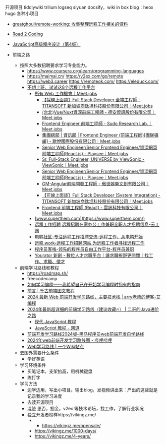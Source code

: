 开源项目
	tiddlywiki
	trilium
	logseq
	siyuan
	docsify，wiki in box
	blog：heox hugo 
	各种小项目


* [greatghoul/remote-working: 收集整理远程工作相关的资料](https://github.com/greatghoul/remote-working)

- [Road 2 Coding](https://www.r2coding.com/#/README) 
- [JavaScript高级程序设计（第4版）](assets/JavaScript高级程序设计（第4版）.pdf)

- 前端之路
	- 按照大多数招聘要求学习专业能力。
		- https://www.coursera.org/learn/programming-languages
		- https://maimai.cn/
			https://v2ex.com/go/remote
			https://web3.career
			https://remoteok.com/
			https://eleduck.com/
		- [不想上班，试试这8个远程工作平台](https://mp.weixin.qq.com/s/vK6iGVdF23Pss22bB5NzWQ)
			- [所有 Web 工作機會｜Meet.jobs](https://meet.jobs/zh-TW/jobs?page=3&order=update&q=Web&job_functions=%E7%B6%B2%E7%AB%99%E5%B7%A5%E7%A8%8B%E5%B8%AB%2C%E5%89%8D%E7%AB%AF%E5%B7%A5%E7%A8%8B%E5%B8%AB%2CUI%20%2F%20UX%20%E8%A8%AD%E8%A8%88%E5%B8%AB)
				- [【採線上面談】Full Stack Developer 全端工程師 - TITANSOFT 新加坡商鈦坦科技股份有限公司｜Meet.jobs](https://meet.jobs/zh-TW/jobs/39174-%E6%8E%A1%E7%B7%9A%E4%B8%8A%E9%9D%A2%E8%AB%87full-stack-developer-%E5%85%A8%E7%AB%AF%E5%B7%A5%E7%A8%8B%E5%B8%AB)
				- [(台北)Vue/Nuxt資深前端工程師 - 德安資訊股份有限公司｜Meet.jobs](https://meet.jobs/zh-TW/jobs/39862-%E5%8F%B0%E5%8C%97vuenuxt%E8%B3%87%E6%B7%B1%E5%89%8D%E7%AB%AF%E5%B7%A5%E7%A8%8B%E5%B8%AB)
				- [Frontend Engineer 前端工程師 - Sudo Research Lab.｜Meet.jobs](https://meet.jobs/zh-TW/jobs/39248-frontend-engineer-%E5%89%8D%E7%AB%AF%E5%B7%A5%E7%A8%8B%E5%B8%AB)
				- [集團總部 | 資訊部 | Frontend Engineer (前端工程師)[團隊擴編] - 歐悅國際股份有限公司｜Meet.jobs](https://meet.jobs/zh-TW/jobs/39759-%E9%9B%86%E5%9C%98%E7%B8%BD%E9%83%A8-%E8%B3%87%E8%A8%8A%E9%83%A8-frontend-engineer-%E5%89%8D%E7%AB%AF%E5%B7%A5%E7%A8%8B%E5%B8%AB%E5%9C%98%E9%9A%8A%E6%93%B4%E7%B7%A8)
				- [Senior Web Engineer/Senior Frontend Engineer/資深網頁前端工程師(React.js) - Playsee｜Meet.jobs](https://meet.jobs/zh-TW/jobs/41766-senior-web-engineersenior-frontend-engineer%E8%B3%87%E6%B7%B1%E7%B6%B2%E9%A0%81%E5%89%8D%E7%AB%AF%E5%B7%A5%E7%A8%8B%E5%B8%ABreactjs)
				- [Sr. Full-Stack Engineer, UNIVERSE by ViewSonic - ViewSonic｜Meet.jobs](https://meet.jobs/zh-TW/jobs/39707-sr-full-stack-engineer-universe-by-viewsonic)
				- [Senior Web Engineer/Senior Frontend Engineer/資深網頁前端工程師(React.js) - Playsee｜Meet.jobs](https://meet.jobs/zh-TW/jobs/41766-senior-web-engineersenior-frontend-engineer%E8%B3%87%E6%B7%B1%E7%B6%B2%E9%A0%81%E5%89%8D%E7%AB%AF%E5%B7%A5%E7%A8%8B%E5%B8%ABreactjs)
				- [GM-Angular前端開發工程師 - 傲世娛樂文創有限公司｜Meet.jobs](https://meet.jobs/zh-TW/jobs/39744-gm-angular%E5%89%8D%E7%AB%AF%E9%96%8B%E7%99%BC%E5%B7%A5%E7%A8%8B%E5%B8%AB)
				- [【可線上面談】Full Stack Developer (System Integration) - TITANSOFT 新加坡商鈦坦科技股份有限公司｜Meet.jobs](https://meet.jobs/zh-TW/jobs/39173-%E5%8F%AF%E7%B7%9A%E4%B8%8A%E9%9D%A2%E8%AB%87full-stack-developer-system-integration)
				- [Frontend 前端工程師 (React) - 雲訊科技有限公司｜Meet.jobs](https://meet.jobs/zh-TW/jobs/39491-frontend-%E5%89%8D%E7%AB%AF%E5%B7%A5%E7%A8%8B%E5%B8%AB-react)
			- [www.superthem.com](https://www.superthem.com/)
			- [远程工作招聘,远程招聘在家办公工作兼职全职人才招聘信息-云工网](https://www.yungong.com/yuancheng)
			- [电鸭社区-专注远程工作招聘交流-远程工作，从电鸭开始](https://eleduck.com/)
			- [远程.work-远程工作招聘网站,为远程工作者寻找远程工作](https://yuancheng.work/)
			- [程序员客栈-领先的程序员自由工作平台-程序员兼职](https://www.proginn.com/)
			- [Yourator 新創・數位人才求職平台｜讓求職視野更開闊｜找工作、求職、徵才](https://www.yourator.co/)
	- 前端学习路线和教程
		- https://roadmap.sh/
		- freecodecamp
		- [如何学习编程——我希望自己在开始学习编程时拥有的指南](https://www.freecodecamp.org/chinese/news/how-to-learn-programming/)
		- [前言 | 千古前端图文教程](https://web.qianguyihao.com/#%E5%89%8D%E8%A8%80)
		- [2024 最新 Web 前端开发学习路线，主要技术栈 | arry老师的博客-艾编程](https://www.arryblog.com/guide/web-learning-route.html)
		- [2024年最新超详细的前端学习路线（建议收藏🔥） | 二哥的Java进阶之路](https://javabetter.cn/xuexiluxian/qianduan.html)
			- [现代 JavaScript 教程](https://zh.javascript.info/)
			- [JavaScript 教程 - 网道](https://wangdoc.com/javascript/)
		- [前端开发学习路线2024版-黑马程序员web前端开发自学路线](https://yun.itheima.com/subject/webmap/index.html)
		- [2024年web前端开发学习路线图 - 哔哩哔哩](https://www.bilibili.com/read/cv10431130/)
		- [Web学习路线 | 一个Wiki站点](https://wiki.ihui.ink/2019/07/22/web/)
	- 去国外需要什么条件
		- 学好英语
	- 学习环境条件
		- 买笔记本，支架抬高，用机械键盘
		- 练打字
	- 学习方法
		- 边学边用，写出小项目，输出blog，发视频讲出来：产出的这些就是记录我的学习进度
		- 去读开源项目
		- 混迹 思否，掘金，v2ex 等技术论坛，找工作，了解行业状况
		- 独立开发者榜样https://vikingz.me/
			- - https://vikingz.me/opensale/
			- https://vikingz.me/1000-days/
			- https://vikingz.me/4-years/